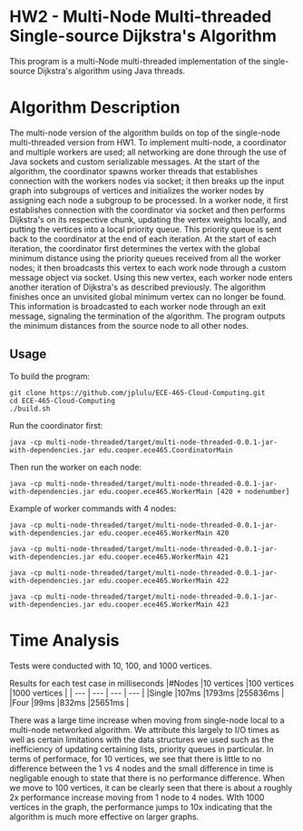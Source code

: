 # HW2 - Multi-Node Multi-threaded Single-source Dijkstra's Algorithm

This program is a multi-Node multi-threaded implementation of the single-source Dijkstra's algorithm using Java threads.

# Algorithm Description
The multi-node version of the algorithm builds on top of the single-node multi-threaded version from HW1. To implement multi-node, a coordinator and multiple workers are used; all networking are done through the use of Java sockets and custom serializable messages. At the start of the algorithm, the coordinator spawns worker threads that establishes connection with the workers nodes via socket; it then breaks up the input graph into subgroups of vertices and initializes the worker nodes by assigning each node a subgroup to be processed. In a worker node, it first establishes connection with the coordinator via socket and then performs Dijkstra's on its respective chunk, updating the vertex weights locally, and putting the vertices into a local priority queue. This priority queue is sent back to the coordinator at the end of each iteration. At the start of each iteration, the coordinator first determines the vertex with the global minimum distance using the priority queues received from all the worker nodes; it then broadcasts this vertex to each work node through a custom message object via socket. Using this new vertex, each worker node enters another iteration of Dijkstra's as described previously. The algorithm finishes once an unvisited global minimum vertex can no longer be found. This information is broadcasted to each worker node through an exit message, signaling the termination of the algorithm. The program outputs the minimum distances from the source node to all other nodes.

## Usage
To build the program:
```
git clone https://github.com/jplulu/ECE-465-Cloud-Computing.git
cd ECE-465-Cloud-Computing
./build.sh
```
Run the coordinator first:
```
java -cp multi-node-threaded/target/multi-node-threaded-0.0.1-jar-with-dependencies.jar edu.cooper.ece465.CoordinatorMain
```
Then run the worker on each node:
```
java -cp multi-node-threaded/target/multi-node-threaded-0.0.1-jar-with-dependencies.jar edu.cooper.ece465.WorkerMain [420 + nodenumber]
```
Example of worker commands with 4 nodes:
```
java -cp multi-node-threaded/target/multi-node-threaded-0.0.1-jar-with-dependencies.jar edu.cooper.ece465.WorkerMain 420
```
```
java -cp multi-node-threaded/target/multi-node-threaded-0.0.1-jar-with-dependencies.jar edu.cooper.ece465.WorkerMain 421
```
```
java -cp multi-node-threaded/target/multi-node-threaded-0.0.1-jar-with-dependencies.jar edu.cooper.ece465.WorkerMain 422
```
```
java -cp multi-node-threaded/target/multi-node-threaded-0.0.1-jar-with-dependencies.jar edu.cooper.ece465.WorkerMain 423
```


# Time Analysis
Tests were conducted with 10, 100, and 1000 vertices.

Results for each test case in milliseconds
|#Nodes		|10 vertices			|100 vertices			|1000 vertices |
| --- | --- | --- | --- |
|Single		|107ms			|1793ms			|255836ms |
|Four		|99ms				|832ms			|25651ms |


There was a large time increase when moving from single-node local to a multi-node networked algorithm. We attribute this largely to I/O times as well as certain limitations with the data structures we used such as the inefficiency of updating certaining lists, priority queues in particular. In terms of performace, for 10 vertices, we see that there is little to no difference between the 1 vs 4 nodes and the small difference in time is negligable enough to state that there is no performance difference. When we move to 100 vertices, it can be clearly seen that there is about a roughly 2x performance increase moving from 1 node to 4 nodes. WIth 1000 vertices in the graph, the performance jumps to 10x indicating that the algorithm is much more effective on larger graphs.
